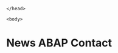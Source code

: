 
<html lang="es">
    <link rel="stylesheet" type="text/css" href="style.css">
    <head>
		<meta charset="utf-8" />
		<title> template </title>
  
    </head>
  
    <body>
<h1>
    <span style="--start-color:#007CF0; --end-color:#00DFD8; --content: 'News';">
      News
    </span>
    <span style="--start-color:#7928CA; --end-color:#FF0080; --content: 'ABAP'; --animation:a2;">
      ABAP
    </span>
    <span style="--start-color:#FF4D4D; animation-name:a3; --end-color:#F9CB28; --content: 'Contact'; --animation: a3">
      Contact
    </span>
  </h1>
 </body>
</html>
